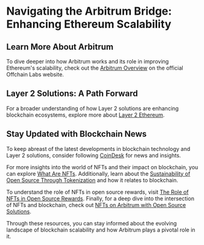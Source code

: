 # Navigating the Arbitrum Bridge: Enhancing Ethereum Scalability

## Learn More About Arbitrum

To dive deeper into how Arbitrum works and its role in improving Ethereum's scalability, check out the [Arbitrum Overview](https://offchainlabs.com/) on the official Offchain Labs website.

## Layer 2 Solutions: A Path Forward

For a broader understanding of how Layer 2 solutions are enhancing blockchain ecosystems, explore more about [Layer 2 Ethereum](https://ethereum.org/en/developers/docs/layer-2-scaling/).

## Stay Updated with Blockchain News

To keep abreast of the latest developments in blockchain technology and Layer 2 solutions, consider following [CoinDesk](https://www.coindesk.com/) for news and insights.

For more insights into the world of NFTs and their impact on blockchain, you can explore [What Are NFTs](https://www.license-token.com/wiki/what-are-nf-ts). Additionally, learn about the [Sustainability of Open Source Through Tokenization](https://www.license-token.com/wiki/sustainability-of-open-source-through-tokenization) and how it relates to blockchain.

To understand the role of NFTs in open source rewards, visit [The Role of NFTs in Open Source Rewards](https://www.license-token.com/wiki/the-role-of-nf-ts-in-open-source-rewards). Finally, for a deep dive into the intersection of NFTs and blockchain, check out [NFTs on Arbitrum with Open Source Solutions](https://www.license-token.com/wiki/nf-ts-on-arbitrum-with-open-source-solutions).

Through these resources, you can stay informed about the evolving landscape of blockchain scalability and how Arbitrum plays a pivotal role in it.